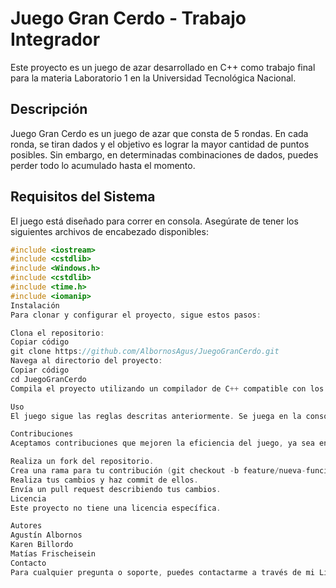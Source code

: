 # Juego Gran Cerdo - Trabajo Integrador

Este proyecto es un juego de azar desarrollado en C++ como trabajo final para la materia Laboratorio 1 en la Universidad Tecnológica Nacional.

## Descripción

Juego Gran Cerdo es un juego de azar que consta de 5 rondas. En cada ronda, se tiran dados y el objetivo es lograr la mayor cantidad de puntos posibles. Sin embargo, en determinadas combinaciones de dados, puedes perder todo lo acumulado hasta el momento.

## Requisitos del Sistema

El juego está diseñado para correr en consola. Asegúrate de tener los siguientes archivos de encabezado disponibles:

```cpp
#include <iostream>
#include <cstdlib>
#include <Windows.h>
#include <cstdlib>
#include <time.h>
#include <iomanip>
Instalación
Para clonar y configurar el proyecto, sigue estos pasos:

Clona el repositorio:
Copiar código
git clone https://github.com/AlbornosAgus/JuegoGranCerdo.git
Navega al directorio del proyecto:
Copiar código
cd JuegoGranCerdo
Compila el proyecto utilizando un compilador de C++ compatible con los requisitos del sistema.

Uso
El juego sigue las reglas descritas anteriormente. Se juega en la consola y puedes interactuar con el juego a través de la entrada de texto.

Contribuciones
Aceptamos contribuciones que mejoren la eficiencia del juego, ya sea en el código o en la parte gráfica. Si deseas contribuir, por favor, sigue las siguientes pautas:

Realiza un fork del repositorio.
Crea una rama para tu contribución (git checkout -b feature/nueva-funcionalidad).
Realiza tus cambios y haz commit de ellos.
Envía un pull request describiendo tus cambios.
Licencia
Este proyecto no tiene una licencia específica.

Autores
Agustín Albornos
Karen Billordo
Matías Frischeisein
Contacto
Para cualquier pregunta o soporte, puedes contactarme a través de mi LinkedIn: agusalbornos.
